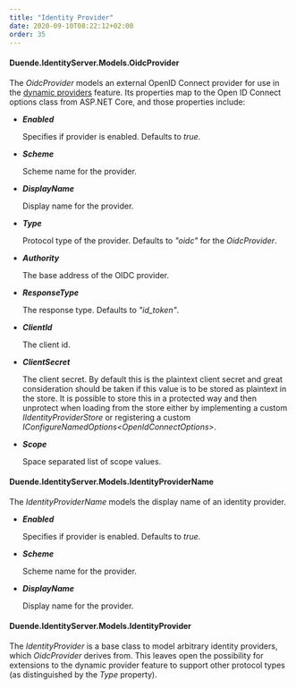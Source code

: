 ```yaml
---
title: "Identity Provider"
date: 2020-09-10T08:22:12+02:00
order: 35
---
```


#### Duende.IdentityServer.Models.OidcProvider

The *OidcProvider* models an external OpenID Connect provider for use in the [dynamic providers](../ui/login/dynamicproviders) feature.
Its properties map to the Open ID Connect options class from ASP.NET Core, and those properties include:

* ***Enabled***
    
    Specifies if provider is enabled. Defaults to *true*.

* ***Scheme***
    
    Scheme name for the provider.

* ***DisplayName***
    
    Display name for the provider.

* ***Type***
    
    Protocol type of the provider. Defaults to *"oidc"* for the *OidcProvider*.

* ***Authority***
    
    The base address of the OIDC provider. 

* ***ResponseType***
    
    The response type. Defaults to *"id_token"*.

* ***ClientId***
    
    The client id.

* ***ClientSecret***
    
    The client secret. By default this is the plaintext client secret and great consideration should be taken if this value is to be stored as plaintext in the store. It is possible to store this in a protected way and then unprotect when loading from the store either by implementing a custom *IIdentityProviderStore* or registering a custom *IConfigureNamedOptions\<OpenIdConnectOptions>*.

* ***Scope***
    
    Space separated list of scope values.


#### Duende.IdentityServer.Models.IdentityProviderName

The *IdentityProviderName* models the display name of an identity provider.

* ***Enabled***
    
    Specifies if provider is enabled. Defaults to *true*.

* ***Scheme***
    
    Scheme name for the provider.

* ***DisplayName***
    
    Display name for the provider.


#### Duende.IdentityServer.Models.IdentityProvider

The *IdentityProvider* is a base class to model arbitrary identity providers, which *OidcProvider* derives from.
This leaves open the possibility for extensions to the dynamic provider feature to support other protocol types (as distinguished by the *Type* property).
